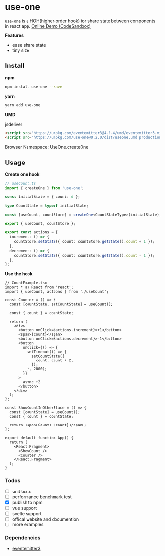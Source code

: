 # use-one

[`use-one`](https://use-one.com) is a HOH(higher-order hook) for share state between components in react app. [Online Demo (CodeSandbox)](https://codesandbox.io/embed/hidden-hooks-i4z28?fontsize=14&hidenavigation=1&theme=dark)

**Features**

- ease share state
- tiny size

## Install

**npm**

```bash
npm install use-one --save
```

**yarn**

```bash
yarn add use-one
```

**UMD**

jsdeliver

```html
<script src="https://unpkg.com/eventemitter3@4.0.4/umd/eventemitter3.min.js"></script>
<script src="https://unpkg.com/use-one@0.2.0/dist/useone.umd.production.min.js"></script>
```

Browser Namespace: UseOne.createOne

## Usage

**Create one hook**

```ts
// useCount.ts
import { createOne } from 'use-one';

const initialState = { count: 0 };

type CountState = typeof initialState;

const [useCount, countStore] = createOne<CountStateType>(initialState);

export { useCount, countStore };

export const actions = {
  increment: () => {
    countStore.setState({ count: countStore.getState().count + 1 });
  },
  decrement: () => {
    countStore.setState({ count: countStore.getState().count - 1 });
  },
};
```

**Use the hook**

```tsx
// CountExample.tsx
import * as React from 'react';
import { useCount, actions } from './useCount';

const Counter = () => {
  const [countState, setCountState] = useCount();

  const { count } = countState;

  return (
    <div>
      <button onClick={actions.increment}>+1</button>
      <span>{count}</span>
      <button onClick={actions.decrement}>-1</button>
      <button
        onClick={() => {
          setTimeout(() => {
            setCountState({
              count: count + 2,
            });
          }, 2000);
        }}
      >
        async +2
      </button>
    </div>
  );
};

const ShowCountInOtherPlace = () => {
  const [countState] = useCount();
  const { count } = countState;

  return <span>Count: {count}</span>;
};

export default function App() {
  return (
    <React.Fragment>
      <ShowCount />
      <Counter />
    </React.Fragment>
  );
}
```

### Todos

- [ ] unit tests
- [ ] performance benchmark test
- [x] publish to npm
- [ ] vue support
- [ ] svelte support
- [ ] offical website and documention
- [ ] more examples

### Dependencies

- [eventemitter3](https://github.com/primus/eventemitter3)
